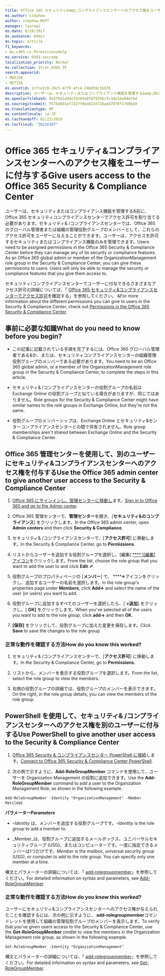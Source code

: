 ```yaml
---
title: Office 365 セキュリティ&amp;コンプライアンスセンターへのアクセス権をユーザーに付与する
ms.author: stephow
author: stephow-MSFT
manager: laurawi
ms.date: 8/18/2017
ms.audience: Admin
ms.topic: article
f1_keywords:
- ms.o365.cc.PermissionsHelp
ms.service: O365-seccomp
localization_priority: Normal
ms.collection: Strat_O365_IP
search.appverid:
- MOE150
- MET150
ms.assetid: 2cfce2c8-20c5-47f9-afc4-24b059c1bd76
description: ユーザーは、セキュリティまたはコンプライアンス機能を管理する&amp;前に、Office 365 セキュリティコンプライアンスセンターでアクセス許可を割り当てる必要があります。
ms.openlocfilehash: 0a3f0d1ddde7d269a0f8f9596c5c3de14e94429d
ms.sourcegitcommit: f57b4001ef1327f0ea622e716a4d7d78f1769b49
ms.translationtype: MT
ms.contentlocale: ja-JP
ms.lasthandoff: 02/23/2019
ms.locfileid: "30216307"
---
```

# <a name="give-users-access-to-the-office-365-security-amp-compliance-center"></a><span data-ttu-id="5db8f-103">Office 365 セキュリティ&amp;コンプライアンスセンターへのアクセス権をユーザーに付与する</span><span class="sxs-lookup"><span data-stu-id="5db8f-103">Give users access to the Office 365 Security &amp; Compliance Center</span></span>

<span data-ttu-id="5db8f-p101">ユーザーは、セキュリティまたはコンプライアンス機能を管理する&amp;前に、Office 365 セキュリティコンプライアンスセンターでアクセス許可を割り当てる必要があります。セキュリティ&amp; /コンプライアンスセンターでは、Office 365 のグローバル管理者または組織の管理役割グループのメンバーとして、これらのアクセス許可をユーザーに与えることができます。ユーザーは、アクセスを許可するセキュリティまたはコンプライアンス機能のみを管理できます。</span><span class="sxs-lookup"><span data-stu-id="5db8f-p101">Users need to be assigned permissions in the Office 365 Security &amp; Compliance Center before they can manage any of its security or compliance features. As an Office 365 global admin or member of the OrganizationManagement role group in the Security &amp; Compliance Center, you can give these permissions to users. Users will only be able to manage the security or compliance features that you give them access to.</span></span> 
  
<span data-ttu-id="5db8f-107">セキュリティ/コンプライアンスセンターでユーザーに付与できるさまざまなアクセス許可の詳細については、「 [Office 365 セキュリティ&amp;コンプライアンスセンターでアクセス許可](permissions-in-the-security-and-compliance-center.md)を確認する」を参照してください。 &amp;</span><span class="sxs-lookup"><span data-stu-id="5db8f-107">For more information about the different permissions you can give to users in the Security &amp; Compliance Center, check out [Permissions in the Office 365 Security &amp; Compliance Center](permissions-in-the-security-and-compliance-center.md).</span></span>
  
## <a name="what-do-you-need-to-know-before-you-begin"></a><span data-ttu-id="5db8f-108">事前に必要な知識</span><span class="sxs-lookup"><span data-stu-id="5db8f-108">What do you need to know before you begin?</span></span>

- <span data-ttu-id="5db8f-109">この記事に記載されている手順を完了するには、Office 365 グローバル管理者である&amp;か、または、セキュリティコンプライアンスセンターの組織管理役割グループのメンバーである必要があります。</span><span class="sxs-lookup"><span data-stu-id="5db8f-109">You need to be an Office 365 global admin, or a member of the OrganizationManagement role group in the Security &amp; Compliance Center, to complete the steps in this article.</span></span>
    
- <span data-ttu-id="5db8f-110">セキュリティ&amp; /コンプライアンスセンターの役割グループの名前は Exchange Online の役割グループと似ている場合がありますが、同じではありません。</span><span class="sxs-lookup"><span data-stu-id="5db8f-110">Role groups for the Security &amp; Compliance Center might have similar names to the role groups in Exchange Online, but they're not the same.</span></span> 
    
- <span data-ttu-id="5db8f-111">役割グループのメンバーシップは、Exchange Online とセキュリティ&amp;センターコンプライアンスセンターとの間で共有されません。</span><span class="sxs-lookup"><span data-stu-id="5db8f-111">Role group memberships aren't shared between Exchange Online and the Security &amp; Compliance Center.</span></span>
    
## <a name="use-the-office-365-admin-center-to-give-another-user-access-to-the-security-amp-compliance-center"></a><span data-ttu-id="5db8f-112">Office 365 管理センターを使用して、別のユーザーにセキュリティ&amp;コンプライアンスセンターへのアクセス権を付与する</span><span class="sxs-lookup"><span data-stu-id="5db8f-112">Use the Office 365 admin center to give another user access to the Security &amp; Compliance Center</span></span>

1. <span data-ttu-id="5db8f-113">[Office 365 にサインインし、管理センターに移動し](https://go.microsoft.com/fwlink/p/?LinkId=525275)ます。</span><span class="sxs-lookup"><span data-stu-id="5db8f-113">[Sign in to Office 365 and go to the Admin center](https://go.microsoft.com/fwlink/p/?LinkId=525275).</span></span>
    
2. <span data-ttu-id="5db8f-114">Office 365 管理センターで、**管理センター**を開き、[**セキュリティ&amp;のコンプライアンス**] をクリックします。</span><span class="sxs-lookup"><span data-stu-id="5db8f-114">In the Office 365 admin center, open **Admin centers** and then click **Security &amp; Compliance**.</span></span> 
    
3. <span data-ttu-id="5db8f-115">セキュリティ&amp; /コンプライアンスセンターで、[**アクセス許可**] に移動します。</span><span class="sxs-lookup"><span data-stu-id="5db8f-115">In the Security &amp; Compliance Center, go to **Permissions**.</span></span>
    
4. <span data-ttu-id="5db8f-116">リストからユーザーを追加する役割グループを選択し、[編集] [ \*\*\*\* ![編集] アイコン](media/O365_MDM_CreatePolicy_EditIcon.gif)をクリックします。</span><span class="sxs-lookup"><span data-stu-id="5db8f-116">From the list, choose the role group that you want to add the user to and click **Edit** ![Edit icon](media/O365_MDM_CreatePolicy_EditIcon.gif).</span></span>
    
5. <span data-ttu-id="5db8f-117">役割グループのプロパティページの [**メンバー**] で、 \*\*\*\*![[追加]](media/ITPro-EAC-AddIcon.gif)アイコンをクリックし、追加するユーザーの名前を選択します。</span><span class="sxs-lookup"><span data-stu-id="5db8f-117">In the role group's properties page under **Members**, click **Add**![Add Icon](media/ITPro-EAC-AddIcon.gif) and select the name of the user (or users) you want to add.</span></span> 
    
6. <span data-ttu-id="5db8f-118">役割グループに追加するすべてのユーザーを選択したら、[ **\>追加**] をクリックし、[ **OK]** をクリックします。</span><span class="sxs-lookup"><span data-stu-id="5db8f-118">When you've selected all of the users you want to add to the role group, click **add-\>** and then **OK**.</span></span>
    
7. <span data-ttu-id="5db8f-119">**[保存]** をクリックして、役割グループに加えた変更を保存します。</span><span class="sxs-lookup"><span data-stu-id="5db8f-119">Click **Save** to save the changes to the role group.</span></span> 
    
### <a name="how-do-you-know-this-worked"></a><span data-ttu-id="5db8f-120">正常な動作を確認する方法</span><span class="sxs-lookup"><span data-stu-id="5db8f-120">How do you know this worked?</span></span>

1. <span data-ttu-id="5db8f-121">セキュリティ&amp; /コンプライアンスセンターで、[**アクセス許可**] に移動します。</span><span class="sxs-lookup"><span data-stu-id="5db8f-121">In the Security &amp; Compliance Center, go to **Permissions**.</span></span>
    
2. <span data-ttu-id="5db8f-122">リストから、メンバーを表示する役割グループを選択します。</span><span class="sxs-lookup"><span data-stu-id="5db8f-122">From the list, select the role group to view the members.</span></span>
    
3. <span data-ttu-id="5db8f-123">右側の役割グループの詳細では、役割グループのメンバーを表示できます。</span><span class="sxs-lookup"><span data-stu-id="5db8f-123">On the right, in the role group details, you can view the members of the role group.</span></span>
    
## <a name="use-powershell-to-give-another-user-access-to-the-security-amp-compliance-center"></a><span data-ttu-id="5db8f-124">PowerShell を使用して、セキュリティ&amp; /コンプライアンスセンターへのアクセス権を別のユーザーに付与する</span><span class="sxs-lookup"><span data-stu-id="5db8f-124">Use PowerShell to give another user access to the Security &amp; Compliance Center</span></span>

1. <span data-ttu-id="5db8f-125">[Office 365 Security & コンプライアンスセンター PowerShell に接続](https://docs.microsoft.com/en-us/powershell/exchange/office-365-scc/connect-to-scc-powershell/connect-to-scc-powershell?view=exchange-ps)します。</span><span class="sxs-lookup"><span data-stu-id="5db8f-125">[Connect to Office 365 Security & Compliance Center PowerShell](https://docs.microsoft.com/en-us/powershell/exchange/office-365-scc/connect-to-scc-powershell/connect-to-scc-powershell?view=exchange-ps).</span></span>
    
2. <span data-ttu-id="5db8f-126">次の例で示すように、**Add-RoleGroupMember** コマンドを使用して、ユーザーを Organization Management の役割に追加できます。</span><span class="sxs-lookup"><span data-stu-id="5db8f-126">Use the **Add-RoleGroupMember** command to add a user to the Organization Management Role, as shown in the following example.</span></span> 
    
  ```
  Add-RoleGroupMember -Identity "OrganizationManagement" -Member MatildaS
  
  ```

 <span data-ttu-id="5db8f-127">**パラメーター**</span><span class="sxs-lookup"><span data-stu-id="5db8f-127">**Parameters**</span></span>
  
- <span data-ttu-id="5db8f-128">_-Identity_ は、メンバーを追加する役割グループです。</span><span class="sxs-lookup"><span data-stu-id="5db8f-128">_-Identity_ is the role group to add a member to.</span></span> 
    
- <span data-ttu-id="5db8f-p102">_Member_は、役割グループに追加するメールボックス、ユニバーサルセキュリティグループ (USG)、またはコンピューターです。一度に指定できるメンバーは1つだけです。</span><span class="sxs-lookup"><span data-stu-id="5db8f-p102">_Member_ is the mailbox, universal security group (USG), or computer to add to the role group. You can specify only one member at a time.</span></span> 
    
<span data-ttu-id="5db8f-131">構文とパラメーターの詳細については、「 [add-rolegroupmember](https://go.microsoft.com/fwlink/p/?LinkId=510859)」を参照してください。</span><span class="sxs-lookup"><span data-stu-id="5db8f-131">For detailed information on syntax and parameters, see [Add-RoleGroupMember](https://go.microsoft.com/fwlink/p/?LinkId=510859).</span></span>
  
### <a name="how-do-you-know-this-worked"></a><span data-ttu-id="5db8f-132">正常な動作を確認する方法</span><span class="sxs-lookup"><span data-stu-id="5db8f-132">How do you know this worked?</span></span>

<span data-ttu-id="5db8f-133">ユーザーにセキュリティ&amp;コンプライアンスセンターへのアクセス権が与えられたことを確認するには、次の例に示すように、 **add-rolegroupmember**コマンドレットを使用して組織の管理役割グループのメンバーを表示します。</span><span class="sxs-lookup"><span data-stu-id="5db8f-133">To verify that you've given users access to the Security &amp; Compliance Center, use the **Get-RoleGroupMember** cmdlet to view the members in the Organization Management role group, as shown in the following example.</span></span> 
  
```
Get-RoleGroupMember -Identity "OrganizationManagement"

```

<span data-ttu-id="5db8f-134">構文とパラメーターの詳細については、「 [add-rolegroupmember](https://go.microsoft.com/fwlink/p/?LinkId=510860)」を参照してください。</span><span class="sxs-lookup"><span data-stu-id="5db8f-134">For detailed information on syntax and parameters, see [Get-RoleGroupMember](https://go.microsoft.com/fwlink/p/?LinkId=510860).</span></span>
  

